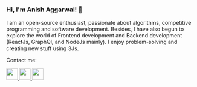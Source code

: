 ### Hi, I'm Anish Aggarwal! 👋


I am an open-source enthusiast, passionate about algorithms, competitive programming and software development. Besides, I have also begun to explore the world of Frontend development and Backend development (ReactJs, GraphQl, and NodeJs mainly). I enjoy problem-solving and creating new stuff using 3Js.

Contact me:


<a align="left" href="https://www.facebook.com/anishaggarwal22">
<img " width="30" height="30" src="https://user-images.githubusercontent.com/43617894/87023546-79a18c00-c1f5-11ea-8c24-ca718111d084.png">
</a>

<a align="right" style="margin:'0px 15px'" href="https://www.linkedin.com/in/anish1712/">
<img  width="30" height="30" src="https://user-images.githubusercontent.com/43617894/87023444-570f7300-c1f5-11ea-88ec-9042bb6889ee.png">
</a>

<a align="center" href="https://api.whatsapp.com/send?phone=919882061709">
  <img width="30" height="30" src="https://user-images.githubusercontent.com/43617894/87023392-45c66680-c1f5-11ea-9a1c-e0b71b6c59a4.png">
</a>
